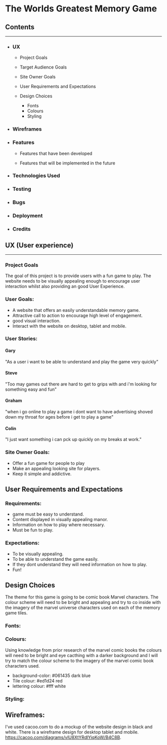 # The Worlds Greatest Memory Game

## Contents
---
* ### UX
  * Project Goals
  * Target Audience Goals
  * Site Owner Goals
  * User Requirements and Expectations
  * Design Choices

       + Fonts
       + Colours
       + Styling

* ### Wireframes 
* ### Features 

   * Features that have been developed
   
   * Features that will be implemented in the future

* ### Technologies Used 
* ### Testing 
* ### Bugs 
* ### Deployment 
* ### Credits 




## UX (User experience)
---
### Project Goals
The goal of this project is to provide users with a fun game to play.
The website needs to be visually appealing enough to encourage user interaction whilst 
also providing an good User Experience.


### User Goals:
* A website that offers an easily understandable memory game.
* Attractive call to action to encourage high level of engagement.
* good visual interaction.
* Interact with the website on desktop, tablet and mobile.
    

### User Stories:

#### Gary
"As a user i want to be able to understand and play the game very quickly"

#### Steve

"Too may games out there are hard to get to grips with and i'm looking for something easy and fun"

#### Graham

"when i go online to play a game i dont want to have advertising shoved down my throat for ages before i get to play a game"

#### Colin

"I just want something i can pck up quickly on my breaks at work."

### Site Owner Goals:

* Offer a fun game for people to play
*  Make an appealing looking site for players.
* Keep it simple and addictive.


## User Requirements and Expectations

### Requirements:
* game must be easy to understand.
* Content displayed in visually appealing manor.
* Information on how to play where necessary.
* Must be fun to play.

### Expectations:

* To be visually appealing.
* To be able to understand the game easily.
* If they dont understand they will need information on how to play.
* Fun!

## Design Choices 
The theme for this game is going to be comic book Marvel characters. 
The colour scheme will need to be bright and appealing and try to 
co inside with the imagery of the marvel universe characters used on each of the 
memory game tiles. 

### Fonts:

### Colours:
Using knowledge from prior research of the marvel comic books the colours will
need to be bright and eye cacthing with a darker background and I will try to match the colour scheme to
the imagery of the marvel comic book characters used.

* background-color: #061435 dark blue 
* Tile colour: #ed1d24 red
* lettering colour: #fff white


### Styling:


## Wireframes:

I've used cacoo.com to do a mockup of the website design in black and white.
There is a wireframe design for desktop tablet and mobile.
https://cacoo.com/diagrams/vlU8XtYRdlYiqKoW/B4C8B.




